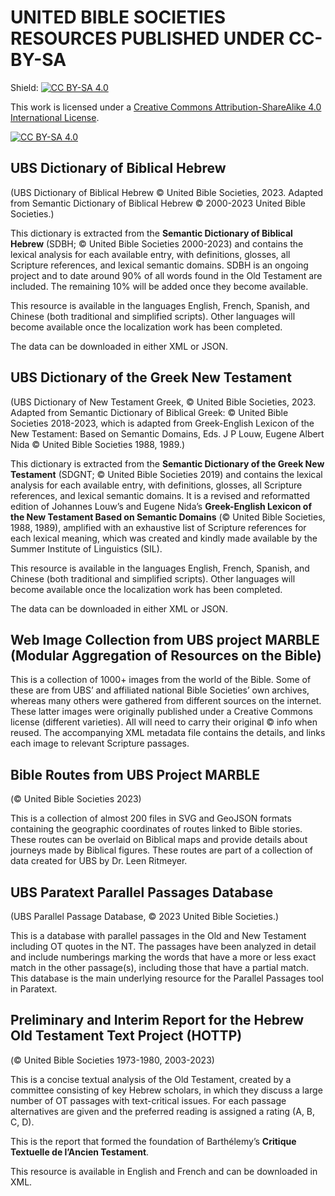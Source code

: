 # UNITED BIBLE SOCIETIES RESOURCES PUBLISHED UNDER CC-BY-SA

Shield: [![CC BY-SA 4.0][cc-by-sa-shield]][cc-by-sa]

This work is licensed under a
[Creative Commons Attribution-ShareAlike 4.0 International License][cc-by-sa].

[![CC BY-SA 4.0][cc-by-sa-image]][cc-by-sa]

[cc-by-sa]: http://creativecommons.org/licenses/by-sa/4.0/
[cc-by-sa-image]: https://licensebuttons.net/l/by-sa/4.0/88x31.png
[cc-by-sa-shield]: https://img.shields.io/badge/License-CC%20BY--SA%204.0-lightgrey.svg

## UBS Dictionary of Biblical Hebrew 

(UBS Dictionary of Biblical Hebrew © United Bible Societies, 2023.  Adapted from Semantic Dictionary of Biblical Hebrew © 2000-2023 United Bible Societies.)

This dictionary is extracted from the **Semantic Dictionary of Biblical Hebrew** (SDBH; © United Bible Societies 2000-2023) and contains the lexical analysis for each available entry, with definitions, glosses, all Scripture references, and lexical semantic domains. SDBH is an ongoing project and to date around 90% of all words found in the Old Testament are included. The remaining 10% will be added once they become available. 

This resource is available in the languages English, French, Spanish, and Chinese (both traditional and simplified scripts). Other languages will become available once the localization work has been completed.

The data can be downloaded in either XML or JSON.

## UBS Dictionary of the Greek New Testament 

(UBS Dictionary of New Testament Greek, © United Bible Societies, 2023. Adapted from Semantic Dictionary of Biblical Greek: © United Bible Societies 2018-2023, which is adapted from Greek-English Lexicon of the New Testa­ment: Based on Semantic Domains, Eds. J P Louw, Eugene Albert Nida © United Bible Societies 1988, 1989.)

This dictionary is extracted from the **Semantic Dictionary of the Greek New Testament** (SDGNT; © United Bible Societies 2019) and contains the lexical analysis for each available entry, with definitions, glosses, all Scripture references, and lexical semantic domains. It is a revised and reformatted edition of Johannes Louw’s and Eugene Nida’s **Greek-English Lexicon of the New Testament Based on Semantic Domains** (© United Bible Societies, 1988, 1989), amplified with an exhaustive list of Scripture references for each lexical meaning, which was created and kindly made available by the Summer Institute of Linguistics (SIL). 

This resource is available in the languages English, French, Spanish, and Chinese (both traditional and simplified scripts). Other languages will become available once the localization work has been completed.

The data can be downloaded in either XML or JSON.

## Web Image Collection from UBS project MARBLE (Modular Aggregation of Resources on the Bible)

This is a collection of 1000+  images from the world of the Bible. Some of these are from UBS’ and affiliated national Bible Societies’ own archives, whereas many others were gathered from different sources on the internet. These latter images were originally published under a Creative Commons license (different varieties). All will need to carry their original © info when reused. The accompanying XML metadata file contains the details, and links each image to relevant Scripture passages.

## Bible Routes from UBS Project MARBLE 

(© United Bible Societies 2023)

This is a collection of almost 200 files in SVG and GeoJSON formats containing the geographic coordinates of routes linked to Bible stories. These routes can be overlaid on Biblical maps and provide details about journeys made by Biblical figures. These routes are part of a collection of data created for UBS by Dr. Leen Ritmeyer.

## UBS Paratext Parallel Passages Database 

(UBS Parallel Passage Database, © 2023 United Bible Societies.)

This is a database with parallel passages in the Old and New Testament including OT quotes in the NT. The passages have been analyzed in detail and include numberings marking the words that have a more or less exact match in the other passage(s), including those that have a partial match. This database is the main underlying resource for the Parallel Passages tool in Paratext.

## Preliminary and Interim Report for the Hebrew Old Testament Text Project (HOTTP)

(© United Bible Societies 1973-1980, 2003-2023)

This is a concise textual analysis of the Old Testament, created by a committee consisting of key Hebrew scholars, in which they discuss a large number of OT passages with text-critical issues. For each passage alternatives are given and the preferred reading is assigned a rating (A, B, C, D).

This is the report that formed the foundation of Barthélemy’s **Critique Textuelle de l’Ancien Testament**.

This resource is available in English and French and can be downloaded in XML.
